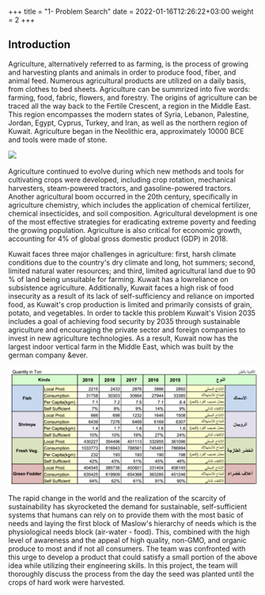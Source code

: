 +++
title = "1- Problem Search"
date = 2022-01-16T12:26:22+03:00
weight = 2
+++
## Introduction
Agriculture, alternatively referred to as farming, is the process of growing and harvesting plants and animals in order to produce food, fiber, and animal feed. Numerous agricultural products are utilized on a daily basis, from clothes to bed sheets. Agriculture can be summrized into five words: farming, food, fabric, flowers, and forestry. The origins of agriculture can be traced all the way back to the Fertile Crescent, a region in the Middle East. This region encompasses the modern states of Syria, Lebanon, Palestine, Jordan, Egypt, Cyprus, Turkey, and Iran, as well as the northern region of Kuwait. Agriculture began in the Neolithic era, approximately 10000 BCE and tools were made of stone.

![](/Automated-Farming/images/stones.png)

Agriculture continued to evolve during which new methods and tools for cultivating crops were developed, including crop rotation, mechanical harvesters, steam-powered tractors, and gasoline-powered tractors. Another agricultural boom occurred in the 20th century, specifically in agriculture chemistry, which includes the application of chemical fertilizer, chemical insecticides, and soil composition. Agricultural development is one of the most effective strategies for eradicating extreme poverty and feeding the growing population. Agriculture is also critical for economic growth, accounting for 4% of global gross domestic product (GDP) in 2018.

Kuwait faces three major challenges in agriculture: first, harsh climate conditions due to the country's dry climate and long, hot summers; second, limited natural water resources; and third, limited agricultural land due to 90 % of land being unsuitable for farming. Kuwait has a lowreliance on subsistence agriculture. Additionally, Kuwait faces a high risk of food insecurity as a result of its lack of self-sufficiency and reliance on imported food, as Kuwait's crop production is limited and primarily consists of grain, potato, and vegetables. In order to tackle this problem Kuwait's Vision 2035 includes a goal of achieving food security by 2035 through sustainable agriculture and encouraging the private sector and foreign companies to invest in new agriculture technologies. As a result, Kuwait now has the largest indoor vertical farm in the Middle East, which was built by the german company &ever.

![](/images/KuwaitSelf.png)

The rapid change in the world and the realization of the scarcity of sustainability has skyrocketed the demand for sustainable, self-sufficient systems that humans can rely on to provide them with the most basic of needs and laying the first block of Maslow's hierarchy of needs which is the physiological needs block (air-water - food). This, combined with the high level of awareness and the appeal of high quality, non-GMO, and organic produce to most and if not all consumers. The team was confronted with this urge to develop a product that could satisfy a small portion of the above idea while utilizing their engineering skills. In this project, the team will thoroughly discuss the process from the day the seed was planted until the crops of hard work were harvested.
